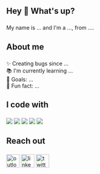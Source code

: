<h2 align="left">Hey 👋 What's up?</h2>

###

<p align="left">My name is ... and I'm a ..., from ....</p>

###

<h2 align="left">About me</h2>

###

<p align="left">✨ Creating bugs since ...<br>📚 I'm currently learning ...<br>🎯 Goals: ...<br>🎲 Fun fact: ...</p>

###

<h2 align="left">I code with</h2>

###
  
  <img src="https://skillicons.dev/icons?i=html,css,tailwind,bootstrap,javascript,typescript,angular" />
  <img src="https://skillicons.dev/icons?i=cs,dotnet,visualstudio,azure" />
  <img src="https://skillicons.dev/icons?i=java,kotlin,py,go" />
  <img src="https://skillicons.dev/icons?i=linux,docker,postgres,mysql" />
  <img src="https://skillicons.dev/icons?i=postman,figma" />

###

<h2 align="left">Reach out</h2>

###

<div align="left">
  <img src="https://img.shields.io/static/v1?message=Outlook&logo=outlook&label=&color=0078d4&logoColor=white&labelColor=&style=for-the-badge" height="35" alt="outlook logo"  />
  <img src="https://img.shields.io/static/v1?message=LinkedIn&logo=linkedin&label=&color=0077B5&logoColor=white&labelColor=&style=for-the-badge" height="35" alt="linkedin logo"  />
  <img src="https://img.shields.io/static/v1?message=Twitter&logo=twitter&label=&color=1DA1F2&logoColor=white&labelColor=&style=for-the-badge" height="35" alt="twitter logo"  />
</div>

###
